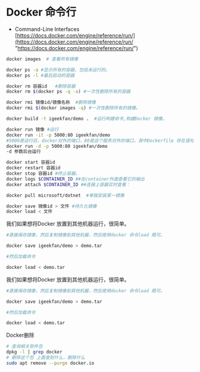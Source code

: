 # Docker 命令行

* Command-Line Interfaces [https://docs.docker.com/engine/reference/run/](https://docs.docker.com/engine/reference/run/ "https://docs.docker.com/engine/reference/run/")

```bash
docker images  # 查看所有镜像

docker ps -a #显示所有的容器，包括未运行的。
docker ps -l #最后启动的容器

docker rm 容器id   #删除容器
docker rm $(docker ps -q -a) #一次性删除所有的容器

docker rmi 镜像id/镜像名称  #删除镜像
docker rmi $(docker images -q) #一次性删除所有的镜像。

docker build -t igeekfan/demo .  #运行构建命令,构建Docker 镜像。 

docker run 镜像 #运行
docker run -it -p 5000:80 igeekfan/demo
#5000是运行后，docker对外的端口，80是这个服务对外的端口，其中Dockerfile 存在语句EXPOSE 80
docker run -d -p 5000:80 igeekfan/demo 
-d 参数后台运行

docker start 容器id
docker restart 容器id
docker stop 容器id #终止容器。
docker logs $CONTAINER_ID ##在container外面查看它的输出 
docker attach $CONTAINER_ID ##连接上容器实时查看：

docker pull microsoft/dotnet  #单独安装某一镜像

docker save 镜像id > 文件 #持久化镜像
docker load < 文件
```

我们如果想将Docker 放置到其他机器运行，很简单。

```bash
#直接保存镜像，然后复制镜像到其他机器，然后使用docker 命令load 既可。

docker save igeekfan/demo > demo.tar

#然后加载命令

docker load < demo.tar
```

我们如果想将Docker 放置到其他机器运行，很简单。

```bash
#直接保存镜像，然后复制镜像到其他机器，然后使用docker 命令load 既可。

docker save igeekfan/demo > demo.tar

#然后加载命令

docker load < demo.tar
```

Docker删除

```bash
# 查询相关软件包
dpkg -l | grep docker
# 删除这个包 上面查到什么，删除什么
sudo apt remove --purge docker.io
```
